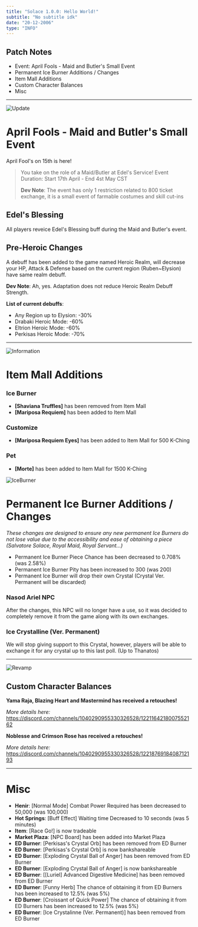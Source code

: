 ```yaml
--- 
title: "Solace 1.0.0: Hello World!"        
subtitle: "No subtitle idk"        
date: "20-12-2006"        
type: "INFO"
---  
```


## Patch Notes
- Event: April Fools - Maid and Butler's Small Event
- Permanent Ice Burner Additions / Changes
- Item Mall Additions
- Custom Character Balances
- Misc

---  

![Update](https://i.imgur.com/BB6MSf2.png)

# April Fools - Maid and Butler's Small Event

April Fool's on 15th is here!

>You take on the role of a Maid/Butler at Edel's Service!
>Event Duration: Start 17th April - End 4st May CST
>
>**Dev Note**:
>The event has only 1 restriction related to 800 ticket exchange, it is a small event of farmable costumes and skill cut-ins

## Edel's Blessing
All players reveice Edel's Blessing buff during the Maid and Butler's event.

## Pre-Heroic Changes
A debuff has been added to the game named Heroic Realm, will decrease your HP, Attack & Defense based on the current region (Ruben~Elysion) have same realm debuff.

**Dev Note**:
Ah, yes.
Adaptation does not reduce Heroic Realm Debuff Strength.

**List of current debuffs**:
- Any Region up to Elysion: -30%
- Drabaki Heroic Mode: -60%
- Eltrion Heroic Mode: -60%
- Perkisas Heroic Mode: -70%

---  

![Information](https://i.imgur.com/Hke6kBp.png)

# Item Mall Additions

### Ice Burner
- **[Shaviana Truffles]** has been removed from Item Mall
- **[Mariposa Requiem]** has been added to Item Mall

### Customize
- **[Mariposa Requiem Eyes]** has been added to Item Mall for 500 K-Ching

### Pet
- **[Morte]** has been added to Item Mall for 1500 K-Ching

![IceBurner](https://i.imgur.com/WN5fSfH.png)


# Permanent Ice Burner Additions / Changes

*These changes are designed to ensure any new permanent Ice Burners do not lose value due to the accessibility and ease of obtaining a piece (Salvatore Solace, Royal Maid, Royal Servant...)*

- Permanent Ice Burner Piece Chance has been decreased to 0.708% (was 2.58%)
- Permanent Ice Burner Pity has been increased to 300 (was 200)
- Permanent Ice Burner will drop their own Crystal (Crystal Ver. Permanent will be discarded)

### Nasod Ariel NPC
After the changes, this NPC will no longer have a use, so it was decided to completely remove it from the game along with its own exchanges.

### Ice Crystalline (Ver. Permanent)
We will stop giving support to this Crystal, however, players will be able to exchange it for any crystal up to this last poll.
(Up to Thanatos)

---   

![Revamp](https://i.imgur.com/QwSfMQk.png)

## Custom Character Balances
**Yama Raja, Blazing Heart and Mastermind has received a retouches!**

*More details here:*<br>
https://discord.com/channels/1040290955330326528/1221164218007552162

**Noblesse and Crimson Rose has received a retouches!**

*More details here:*<br>
https://discord.com/channels/1040290955330326528/1221876918408712193

---

# Misc
- **Henir**: [Normal Mode] Combat Power Required has been decreased to 50,000 (was 100,000)
- **Hot Springs**: [Buff Effect] Waiting time Decreased to 10 seconds (was 5 minutes)
- **Item**: [Race Go!] is now tradeable
- **Market Plaza**: [NPC Board] has been added into Market Plaza
- **ED Burner**: [Perkisas's Crystal Orb] has been removed from ED Burner
- **ED Burner**: [Perkisas's Crystal Orb] is now bankshareable
- **ED Burner**: [Exploding Crystal Ball of Anger] has been removed from ED Burner
- **ED Burner**: [Exploding Crystal Ball of Anger] is now bankshareable
- **ED Burner**: [[Luriel] Advanced Digestive Medicine] has been removed from ED Burner
- **ED Burner**: [Funny Herb] The chance of obtaining it from ED Burners has been increased to 12.5% (was 5%)
- **ED Burner**: [Croissant of Quick Power] The chance of obtaining it from ED Burners has been increased to 12.5% (was 5%)
- **ED Burner**: [Ice Crystalinne (Ver. Permanent)] has been removed from ED Burner